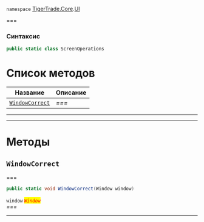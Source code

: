 
`namespace` [TigerTrade.Core](../../TigerTrade.Core.md).[UI](../../TigerTrade.Core/UI.md)


===

### Синтаксис
```csharp
public static class ScreenOperations
```


# Список методов
| Название | Описание |
| --- | --- |
| [`WindowCorrect`](#method-windowcorrect) | *===* |





***  
***  
# Методы

## `WindowCorrect`<a href="method-windowcorrect" id="method-windowcorrect"></a>
===
```csharp
public static void WindowCorrect(Window window)
```

`window` <mark style="color:red;">*`Window`*</mark>  
 *===*  


***  

